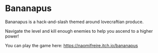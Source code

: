 # Bananapus

Bananapus is a hack-and-slash themed around lovecraftian produce.

Navigate the level and kill enough enemies to help you ascend to a higher power!

You can play the game here: https://naomifreire.itch.io/bananapus
